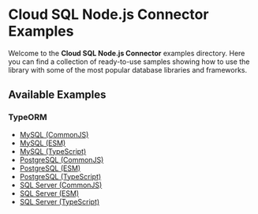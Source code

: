 # Cloud SQL Node.js Connector Examples

Welcome to the **Cloud SQL Node.js Connector** examples directory. Here you can
find a collection of ready-to-use samples showing how to use the library with
some of the most popular database libraries and frameworks.

## Available Examples

### TypeORM

- [MySQL (CommonJS)](./typeorm/mysql2/connect.cjs)
- [MySQL (ESM)](./typeorm/mysql2/connect.mjs)
- [MySQL (TypeScript)](./typeorm/mysql2/connect.ts)
- [PostgreSQL (CommonJS)](./typeorm/pg/connect.cjs)
- [PostgreSQL (ESM)](./typeorm/pg/connect.mjs)
- [PostgreSQL (TypeScript)](./typeorm/pg/connect.ts)
- [SQL Server (CommonJS)](./typeorm/tedious/connect.cjs)
- [SQL Server (ESM)](./typeorm/tedious/connect.mjs)
- [SQL Server (TypeScript)](./typeorm/tedious/connect.ts)
